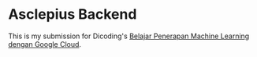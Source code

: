 # Asclepius Backend

This is my submission for Dicoding's [Belajar Penerapan Machine Learning dengan Google Cloud](https://www.dicoding.com/academies/658).
